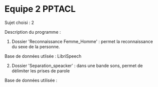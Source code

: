 # Equipe 2 PPTACL

Sujet choisi : 2

Description du programme :
1) Dossier 'Reconnaissance Femme_Homme' : permet la reconnaissance du sexe de la personne.

Base de données utlisée : LibriSpeech

2) Dossier 'Separation_speacker' : dans une bande sons, permet de délimiter les prises de parole

Base de données utilisée : 

